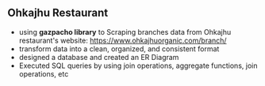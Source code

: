 ## Ohkajhu Restaurant
- using **gazpacho library** to Scraping branches data from Ohkajhu restaurant's website: https://www.ohkajhuorganic.com/branch/
- transform data into a clean, organized, and consistent format
- designed a database and created an ER Diagram
- Executed SQL queries by using join operations, aggregate functions, join operations, etc
